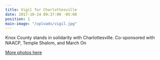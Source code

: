 ```yaml
---
title: Vigil for Charlottesville
date: 2017-10-24 09:37:00 -05:00
position: 1
main-image: "/uploads/vigil.jpg"
---
```


Knox County stands in solidarity with Charlottesville. Co-sponsored with NAACP, Temple Shalom, and March On

[More photos here](https://photos.app.goo.gl/t2NILipYOA5Tn7OK2)